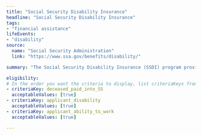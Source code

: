 ```yaml
---
title: "Social Security Disability Insurance"
headline: "Social Security Disability Insurance"
tags: 
- "financial assistance"
lifeEvents: 
- "disability"
source:
  name: "Social Security Administration"
  link: "https://www.ssa.gov/benefits/disability/"

summary: "The Social Security Disability Insurance (SSDI) program provides financial assistance to people with disabilities."

eligibility:
# In the order you want the criteria to display, list criteriaKeys from the csv here, each followed by a comma-separated list of which values indicate eligibility for that criteria. Wrap individual values in quotes if they have inner commas.
- criteriaKey: deceased_paid_into_SS
  acceptableValues: [true]
- criteriaKey: applicant_disability
  acceptableValues: [true]
- criteriaKey: applicant_ability_to_work
  acceptableValues: [true]

---
```

